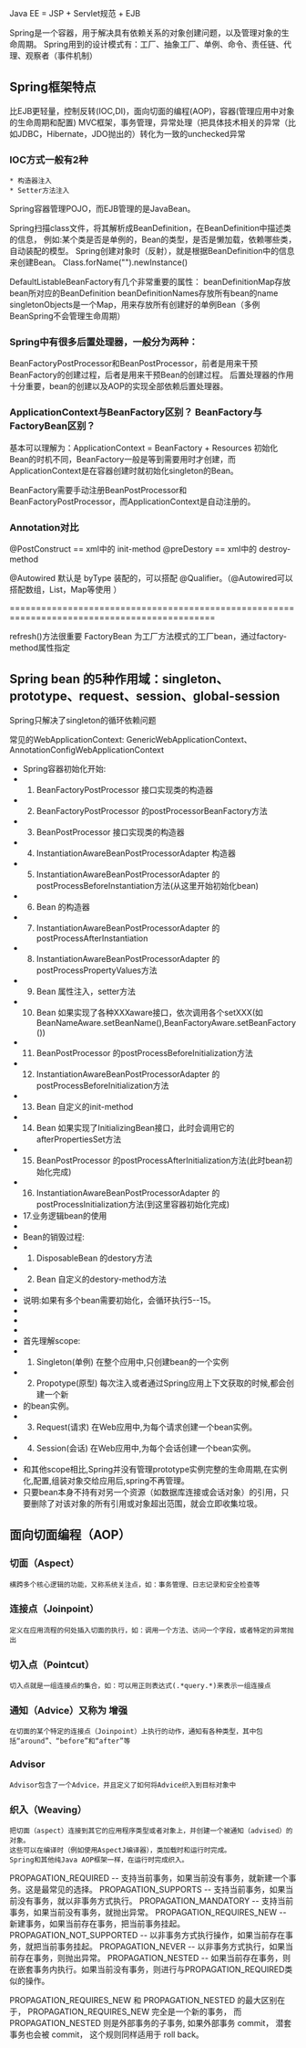 
Java EE = JSP + Servlet规范 + EJB

Spring是一个容器，用于解决具有依赖关系的对象创建问题，以及管理对象的生命周期。
Spring用到的设计模式有：工厂、抽象工厂、单例、命令、责任链、代理、观察者（事件机制）

## Spring框架特点
比EJB更轻量，控制反转(IOC,DI)，面向切面的编程(AOP)，容器(管理应用中对象的生命周期和配置)
MVC框架，事务管理，异常处理（把具体技术相关的异常（比如JDBC，Hibernate，JDO抛出的）转化为一致的unchecked异常

### IOC方式一般有2种
    * 构造器注入
    * Setter方法注入
Spring容器管理POJO，而EJB管理的是JavaBean。

Spring扫描class文件，将其解析成BeanDefinition，在BeanDefinition中描述类的信息，
例如:某个类是否是单例的，Bean的类型，是否是懒加载，依赖哪些类，自动装配的模型。
Spring创建对象时（反射），就是根据BeanDefinition中的信息来创建Bean。 Class.forName("").newInstance()

DefaultListableBeanFactory有几个非常重要的属性：
beanDefinitionMap存放bean所对应的BeanDefinition
beanDefinitionNames存放所有bean的name
singletonObjects是一个Map，用来存放所有创建好的单例Bean（多例BeanSpring不会管理生命周期）

### Spring中有很多后置处理器，一般分为两种：
BeanFactoryPostProcessor和BeanPostProcessor，前者是用来干预BeanFactory的创建过程，后者是用来干预Bean的创建过程。
后置处理器的作用十分重要，bean的创建以及AOP的实现全部依赖后置处理器。

### ApplicationContext与BeanFactory区别？ BeanFactory与FactoryBean区别？
基本可以理解为：ApplicationContext = BeanFactory + Resources
初始化Bean的时机不同，BeanFactory一般是等到需要用时才创建，而ApplicationContext是在容器创建时就初始化singleton的Bean。

BeanFactory需要手动注册BeanPostProcessor和BeanFactoryPostProcessor，而ApplicationContext是自动注册的。

### Annotation对比
@PostConstruct  ==  xml中的 init-method
@preDestory  ==  xml中的 destroy-method

@Autowired 默认是 byType 装配的，可以搭配 @Qualifier。（@Autowired可以搭配数组，List，Map等使用                     ）


=============================================================================================

refresh()方法很重要
FactoryBean 为工厂方法模式的工厂bean，通过factory-method属性指定


    
## Spring bean 的5种作用域：singleton、prototype、request、session、global-session
Spring只解决了singleton的循环依赖问题

常见的WebApplicationContext: 
GenericWebApplicationContext、AnnotationConfigWebApplicationContext


 * Spring容器初始化开始:
 * 1. BeanFactoryPostProcessor 接口实现类的构造器
 * 2. BeanFactoryPostProcessor 的postProcessorBeanFactory方法
 * 3. BeanPostProcessor 接口实现类的构造器
 * 4. InstantiationAwareBeanPostProcessorAdapter 构造器
 * 5. InstantiationAwareBeanPostProcessorAdapter 的postProcessBeforeInstantiation方法(从这里开始初始化bean)
 * 6. Bean 的构造器
 * 7. InstantiationAwareBeanPostProcessorAdapter 的postProcessAfterInstantiation
 * 8. InstantiationAwareBeanPostProcessorAdapter 的postProcessPropertyValues方法
 * 9. Bean 属性注入，setter方法
 * 10. Bean 如果实现了各种XXXaware接口，依次调用各个setXXX(如BeanNameAware.setBeanName(),BeanFactoryAware.setBeanFactory())
 * 11. BeanPostProcessor 的postProcessBeforeInitialization方法
 * 12. InstantiationAwareBeanPostProcessorAdapter 的postProcessBeforeInitialization方法
 * 13. Bean 自定义的init-method
 * 14. Bean 如果实现了InitializingBean接口，此时会调用它的afterPropertiesSet方法
 * 15. BeanPostProcessor 的postProcessAfterInitialization方法(此时bean初始化完成)
 * 16. InstantiationAwareBeanPostProcessorAdapter 的postProcessInitialization方法(到这里容器初始化完成)
 * 17.业务逻辑bean的使用
 *
 * Bean的销毁过程:
 * 1. DisposableBean 的destory方法
 * 2. Bean 自定义的destory-method方法
 *
 * 说明:如果有多个bean需要初始化，会循环执行5--15。
 *
 *
 *
 * 首先理解scope:
 * 1. Singleton(单例) 在整个应用中,只创建bean的一个实例
 * 2. Propotype(原型) 每次注入或者通过Spring应用上下文获取的时候,都会创建一个新
 * 的bean实例。
 * 3. Request(请求) 在Web应用中,为每个请求创建一个bean实例。
 * 4. Session(会话) 在Web应用中,为每个会话创建一个bean实例。
 *
 * 和其他scope相比,Spring并没有管理prototype实例完整的生命周期,在实例化,配置,组装对象交给应用后,spring不再管理。
 * 只要bean本身不持有对另一个资源（如数据库连接或会话对象）的引用，只要删除了对该对象的所有引用或对象超出范围，就会立即收集垃圾。
 
 
 
 
## 面向切面编程（AOP）

### 切面（Aspect）
    横跨多个核心逻辑的功能，又称系统关注点，如：事务管理、日志记录和安全检查等
    
### 连接点（Joinpoint）
    定义在应用流程的何处插入切面的执行，如：调用一个方法、访问一个字段，或者特定的异常抛出

### 切入点（Pointcut）
    切入点就是一组连接点的集合，如：可以用正则表达式(.*query.*)来表示一组连接点

### 通知（Advice）又称为 增强
    在切面的某个特定的连接点（Joinpoint）上执行的动作，通知有各种类型，其中包括“around”、“before”和“after”等
    
### Advisor
    Advisor包含了一个Advice，并且定义了如何将Advice织入到目标对象中

### 织入（Weaving）
    把切面（aspect）连接到其它的应用程序类型或者对象上，并创建一个被通知（advised）的对象。 
    这些可以在编译时（例如使用AspectJ编译器），类加载时和运行时完成。 
    Spring和其他纯Java AOP框架一样，在运行时完成织入。 


PROPAGATION_REQUIRED -- 支持当前事务，如果当前没有事务，就新建一个事务。这是最常见的选择。 
PROPAGATION_SUPPORTS -- 支持当前事务，如果当前没有事务，就以非事务方式执行。 
PROPAGATION_MANDATORY -- 支持当前事务，如果当前没有事务，就抛出异常。 
PROPAGATION_REQUIRES_NEW -- 新建事务，如果当前存在事务，把当前事务挂起。 
PROPAGATION_NOT_SUPPORTED -- 以非事务方式执行操作，如果当前存在事务，就把当前事务挂起。 
PROPAGATION_NEVER -- 以非事务方式执行，如果当前存在事务，则抛出异常。 
PROPAGATION_NESTED -- 如果当前存在事务，则在嵌套事务内执行。如果当前没有事务，则进行与PROPAGATION_REQUIRED类似的操作。 

PROPAGATION_REQUIRES_NEW 和 PROPAGATION_NESTED 的最大区别在于， PROPAGATION_REQUIRES_NEW 完全是一个新的事务，
而 PROPAGATION_NESTED 则是外部事务的子事务, 如果外部事务 commit， 潜套事务也会被 commit， 这个规则同样适用于 roll back。